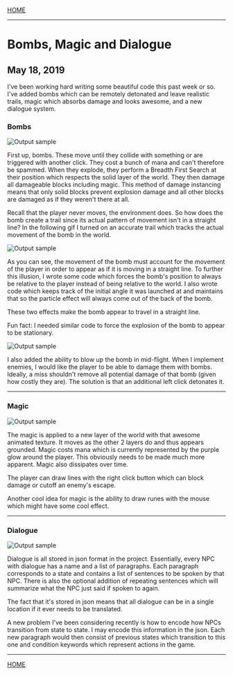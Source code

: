
[HOME](https://avijr.com)

---

# Bombs, Magic and Dialogue
## May 18, 2019

I've been working hard writing some beautiful code this past week or so. I've added bombs which can be remotely detonated and leave realistic trails, magic which absorbs damage and looks awesome, and a new dialogue system.

### Bombs

![Output sample](https://github.com/Polaros/AVI/raw/master/gifs/BombShooting.gif)

First up, bombs. These move until they collide with something or are triggered with another click. They cost a bunch of mana and can't therefore be spammed. When they explode, they perform a Breadth First Search at their position which respects the solid layer of the world. They then damage all damageable blocks including magic. This method of damage instancing means that only solid blocks prevent explosion damage and all other blocks are damaged as if they weren't there at all.

Recall that the player never moves, the environment does. So how does the bomb create a trail since its actual pattern of movement isn't in a straight line? In the following gif I turned on an accurate trail which tracks the actual movement of the bomb in the world.

![Output sample](https://github.com/Polaros/AVI/raw/master/gifs/BombCorrection.gif)

As you can see, the movement of the bomb must account for the movement of the player in order to appear as if it is moving in a straight line. To further this illusion, I wrote some code which forces the bomb's position to always be relative to the player instead of being relative to the world. I also wrote code which keeps track of the initial angle it was launched at and maintains that so the particle effect will always come out of the back of the bomb.

These two effects make the bomb appear to travel in a straight line.

Fun fact: I needed similar code to force the explosion of the bomb to appear to be stationary.

![Output sample](https://github.com/Polaros/AVI/raw/master/gifs/RemoteDetonation.gif)

I also added the ability to blow up the bomb in mid-flight. When I implement enemies, I would like the player to be able to damage them with bombs. Ideally, a miss shouldn't remove all potential damage of that bomb (given how costly they are). The solution is that an additional left click detonates it.

---

### Magic

![Output sample](https://github.com/Polaros/AVI/raw/master/gifs/Magic.gif)

The magic is applied to a new layer of the world with that awesome animated texture. It moves as the other 2 layers do and thus appears grounded. Magic costs mana which is currently represented by the purple glow around the player. This obviously needs to be made much more apparent. Magic also dissipates over time.

The player can draw lines with the right click button which can block damage or cutoff an enemy's escape.

Another cool idea for magic is the ability to draw runes with the mouse which might have some cool effect.

---

### Dialogue

![Output sample](https://github.com/Polaros/AVI/raw/master/gifs/Dialogue.gif)

Dialogue is all stored in json format in the project. Essentially, every NPC with dialogue has a name and a list of paragraphs. Each paragraph corresponds to a state and contains a list of sentences to be spoken by that NPC. There is also the optional addition of repeating sentences which will summarize what the NPC just said if spoken to again.

The fact that it's stored in json means that all dialogue can be in a single location if it ever needs to be translated.

A new problem I've been considering recently is how to encode how NPCs transition from state to state. I may encode this information in the json. Each new paragraph would then consist of previous states which transition to this one and condition keywords which represent actions in the game.

---

[HOME](https://avijr.com)
